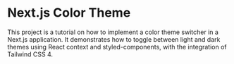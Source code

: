 # Next.js Color Theme 

This project is a tutorial on how to implement a color theme switcher in a Next.js application. It demonstrates how to toggle between light and dark themes using React context and styled-components, with the integration of Tailwind CSS 4.
